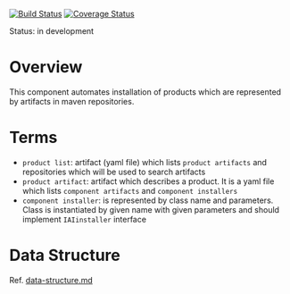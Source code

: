 [![Build Status](https://travis-ci.org/scm4j/scm4j-ai.svg?branch=master)](https://travis-ci.org/scm4j/scm4j-ai)
[![Coverage Status](https://coveralls.io/repos/scm4j/scm4j-ai/badge.png)](https://coveralls.io/r/scm4j/scm4j-ai)

Status: in development

# Overview
This component automates installation of products which are represented by artifacts in maven repositories. 

# Terms

- `product list`: artifact (yaml file) which lists `product artifacts` and repositories which will be used to search artifacts
- `product artifact`: artifact which describes a product. It is a yaml file which lists `component artifacts` and `component installers`
- `component installer`: is represented by class name and parameters. Class is instantiated by given name with given parameters and should implement `IAIinstaller` interface
  
# Data Structure

Ref. [data-structure.md](data-structure.md)
  
  





